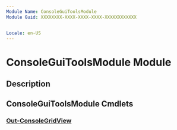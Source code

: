 ```yaml
---
Module Name: ConsoleGuiToolsModule
Module Guid: XXXXXXXX-XXXX-XXXX-XXXX-XXXXXXXXXXXX


Locale: en-US
---
```


# ConsoleGuiToolsModule Module
## Description


## ConsoleGuiToolsModule Cmdlets
### [Out-ConsoleGridView](Out-ConsoleGridView.md)


